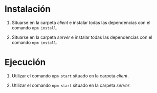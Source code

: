 # Instalación

1. Situarse en la carpeta *client* e instalar todas las dependencias con el comando `npm install`.

2. Situarse en la carpeta *server* e instalar todas las dependencias con el comando `npm install`.

# Ejecución

1. Utilizar el comando `npm start` situado en la carpeta *client*.

2. Utilizar el comando `npm start` situado en la carpeta *server*.